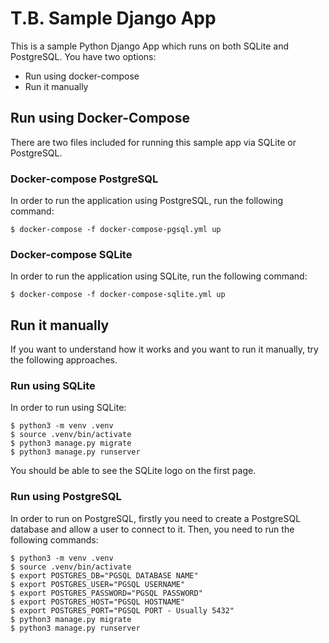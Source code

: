 # T.B. Sample Django App

This is a sample Python Django App which runs on both SQLite and PostgreSQL.
You have two options: 
* Run using docker-compose
* Run it manually

## Run using Docker-Compose
There are two files included for running this sample app via SQLite or PostgreSQL. 
### Docker-compose PostgreSQL
In order to run the application using PostgreSQL, run the following command: 
```console
$ docker-compose -f docker-compose-pgsql.yml up
```

### Docker-compose SQLite
In order to run the application using SQLite, run the following command: 
```console
$ docker-compose -f docker-compose-sqlite.yml up
```

## Run it manually
If you want to understand how it works and you want to run it manually, try the following approaches. 

### Run using SQLite
In order to run using SQLite: 
```console
$ python3 -m venv .venv
$ source .venv/bin/activate
$ python3 manage.py migrate
$ python3 manage.py runserver
```

You should be able to see the SQLite logo on the first page.

### Run using PostgreSQL
In order to run on PostgreSQL, firstly you need to create a PostgreSQL database and allow a user to connect to it. Then, you need to run the following commands: 
```console
$ python3 -m venv .venv
$ source .venv/bin/activate
$ export POSTGRES_DB="PGSQL DATABASE NAME"
$ export POSTGRES_USER="PGSQL USERNAME"
$ export POSTGRES_PASSWORD="PGSQL PASSWORD"
$ export POSTGRES_HOST="PGSQL HOSTNAME"
$ export POSTGRES_PORT="PGSQL PORT - Usually 5432"
$ python3 manage.py migrate
$ python3 manage.py runserver
```
